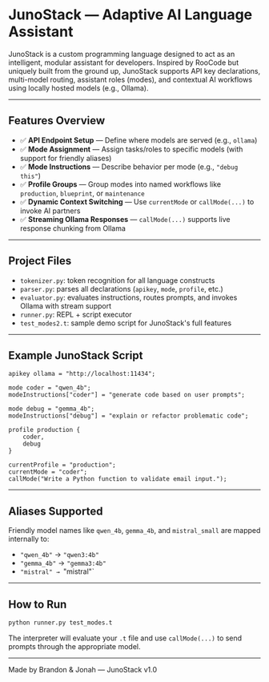# JunoStack — Adaptive AI Language Assistant

JunoStack is a custom programming language designed to act as an intelligent, modular assistant for developers. Inspired by RooCode but uniquely built from the ground up, JunoStack supports API key declarations, multi-model routing, assistant roles (modes), and contextual AI workflows using locally hosted models (e.g., Ollama).

---

## Features Overview

- ✅ **API Endpoint Setup** — Define where models are served (e.g., `ollama`)
- ✅ **Mode Assignment** — Assign tasks/roles to specific models (with support for friendly aliases)
- ✅ **Mode Instructions** — Describe behavior per mode (e.g., `"debug this"`)
- ✅ **Profile Groups** — Group modes into named workflows like `production`, `blueprint`, or `maintenance`
- ✅ **Dynamic Context Switching** — Use `currentMode` or `callMode(...)` to invoke AI partners
- ✅ **Streaming Ollama Responses** — `callMode(...)` supports live response chunking from Ollama

---

## Project Files

- `tokenizer.py`: token recognition for all language constructs
- `parser.py`: parses all declarations (`apikey`, `mode`, `profile`, etc.)
- `evaluator.py`: evaluates instructions, routes prompts, and invokes Ollama with stream support
- `runner.py`: REPL + script executor
- `test_modes2.t`: sample demo script for JunoStack's full features

---

## Example JunoStack Script

```t
apikey ollama = "http://localhost:11434";

mode coder = "qwen_4b";
modeInstructions["coder"] = "generate code based on user prompts";

mode debug = "gemma_4b";
modeInstructions["debug"] = "explain or refactor problematic code";

profile production {
    coder,
    debug
}

currentProfile = "production";
currentMode = "coder";
callMode("Write a Python function to validate email input.");
```

---

## Aliases Supported

Friendly model names like `qwen_4b`, `gemma_4b`, and `mistral_small` are mapped internally to:
- `"qwen_4b"` → `"qwen3:4b"`
- `"gemma_4b"` → `"gemma3:4b"`
- `"mistral" → `"mistral"`

---

## How to Run

```bash
python runner.py test_modes.t
```

The interpreter will evaluate your `.t` file and use `callMode(...)` to send prompts through the appropriate model.

---

Made by Brandon & Jonah — JunoStack v1.0